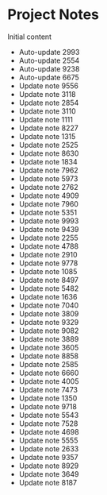 # Project Notes

Initial content
- Auto-update 2993
- Auto-update 2554
- Auto-update 9238
- Auto-update 6675
- Update note 9556
- Update note 3118
- Update note 2854
- Update note 3110
- Update note 1111
- Update note 8227
- Update note 1315
- Update note 2525
- Update note 8630
- Update note 1834
- Update note 7962
- Update note 5973
- Update note 2762
- Update note 4909
- Update note 7960
- Update note 5351
- Update note 9993
- Update note 9439
- Update note 2255
- Update note 4788
- Update note 2910
- Update note 9778
- Update note 1085
- Update note 8497
- Update note 5482
- Update note 1636
- Update note 7040
- Update note 3809
- Update note 9329
- Update note 9082
- Update note 3889
- Update note 3605
- Update note 8858
- Update note 2585
- Update note 6660
- Update note 4005
- Update note 7473
- Update note 1350
- Update note 9718
- Update note 5543
- Update note 7528
- Update note 4698
- Update note 5555
- Update note 2633
- Update note 9357
- Update note 8929
- Update note 3649
- Update note 8187
